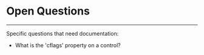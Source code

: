 Open Questions
==============================================================================
------------------------------------------------------------------------------

Specific questions that need documentation:

* What is the 'cflags' property on a control?
